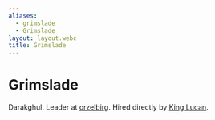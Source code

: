 ```yaml
---
aliases:
  - grimslade
  - Grimslade
layout: layout.webc
title: Grimslade
---
```


# Grimslade

Darakghul. Leader at [orzelbirg](locations/orzelbirg.md). Hired directly by [King Lucan](npcs/lucan.md).
